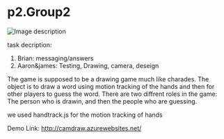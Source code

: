 # p2.Group2



![Image description](https://i.imgur.com/daRvoUP.png)



task decription:
1) Brian: messaging/answers
2) Aaron&james: Testing, Drawing, camera, deseign

The game is supposed to be a drawing game much like charades. The object is to draw a word using motion tracking of the hands and then for other players to guess the word. 
There are two diffrent roles in the game: The person who is drawin, and then the people who are guessing.

we used handtrack.js for the motion tracking of hands


Demo Link:
http://camdraw.azurewebsites.net/
